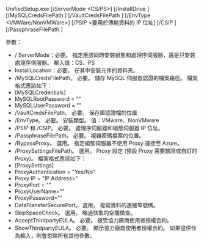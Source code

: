 UnifiedSetup.exe [/ServerMode <CS/PS>] [/InstallDrive <DriveLetter>] [/MySQLCredsFilePath <MySQL credentials file path>] [/VaultCredsFilePath <Vault credentials file path>] [/EnvType <VMWare/NonVMWare>] [/PSIP <要用於傳輸資料的 IP 位址] [/CSIP <IP address of CS to be registered with>] [/PassphraseFilePath <Passphrase file path>]

參數：

* / ServerMode：必要。 指定應該同時安裝組態和處理序伺服器，還是只安裝處理序伺服器。 輸入值：CS、PS
* InstallLocation：必要。 在其中安裝元件的資料夾。
* /MySQLCredsFilePath。 必要。 儲存 MySQL 伺服器認證的檔案路徑。 檔案格式應該如下：
* [MySQLCredentials]
* MySQLRootPassword = "<Password>"
* MySQLUserPassword = "<Password>"
* /VaultCredsFilePath。 必要。 保存庫認證檔的位置
* /EnvType。 必要。 安裝類型。 值：VMware、NonVMware
* /PSIP 和 /CSIP。 必要。 處理序伺服器和組態伺服器 IP 位址。
* /PassphraseFilePath。 必要。 複雜密碼檔案的位置。
* /BypassProxy。 選用。 指定組態伺服器不使用 Proxy 連接至 Azure。
* /ProxySettingsFilePath。 選用。 Proxy 設定 (預設 Proxy 需要驗證或自訂的 Proxy)。 檔案格式應該如下：
* [ProxySettings]
* ProxyAuthentication = "Yes/No"
* Proxy IP = "IP Address>"
* ProxyPort = "<Port>"
* ProxyUserName="<User Name>"
* ProxyPassword="<Password>"
* DataTransferSecurePort。 選用。 複寫資料的連接埠號碼。
* SkipSpaceCheck。 選用。 略過快取的空間檢查。
* AcceptThirdpartyEULA。 必要。 接受協力廠商使用者授權合約。
* ShowThirdpartyEULA。 必要。 顯示協力廠商使用者授權合約。 如果提供作為輸入，則會忽略所有其他參數。
